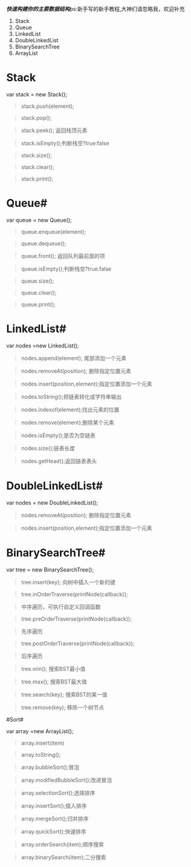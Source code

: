 ***快速构建你的主要数据结构***ps:新手写的新手教程,大神们请忽略我，欢迎补充
1. Stack
2. Queue
3. LinkedList
4. DoubleLinkedList
5. BinarySearchTree
6. ArrayList

# Stack #
   var stack = new Stack();
 
>stack.push(element);  

>stack.pop();  

>stack.peek(); 返回栈顶元素  

>stack.isEmpty();判断栈空?true:false  

>stack.size();  

>stack.clear();  

>stack.print();


# Queue#
var queue = new Queue();

>queue.enqueue(element);  

>queue.dequeue();  

>queue.front(); 返回队列最前面的项  

>queue.isEmpty();判断栈空?true:false  

>queue.size();  

>queue.clear();  

>queue.print();


# LinkedList#
var nodes =new LinkedList();

>nodes.append(element); 尾部添加一个元素  

>nodes.removeAt(position); 删除指定位置元素  

>nodes.insert(position,element);指定位置添加一个元素  

>nodes.toString();把链表转化成字符串输出  

>nodes.indexof(element);找出元素的位置  

>nodes.remove(element);删除某个元素  

>nodes.isEmpty();是否为空链表  

>nodes.size();链表长度  

>nodes.getHead();返回链表表头

# DoubleLinkedList# 
var nodes = new DoubleLinkedList();
>nodes.removeAt(position); 删除指定位置元素  

>nodes.insert(position,element);指定位置添加一个元素

# BinarySearchTree# 
var tree = new BinarySearchTree();  

>tree.insert(key); 向树中插入一个新的键  

>tree.inOrderTraverse(printNode(callback));  

> 中序遍历，可执行自定义回调函数  

>tree.preOrderTraverse(printNode(callback));  

>先序遍历  

>tree.postOrderTraverse(printNode(callback));  
 
>后序遍历  

>tree.min(); 搜索BST最小值  
 
>tree.max(); 搜索BST最大值  

>tree.search(key); 搜索BST的某一值  

>tree.remove(key); 移除一个树节点

#Sort#

var array =new ArrayList();  

>array.insert(item)  

>array.toString();  

>array.bubbleSort();冒泡  

>array.modifiedBubbleSort();改进冒泡  

>array.selectionSort();选择排序  

>array.insertSort();插入排序  

>array.mergeSort();归并排序  

>array.quickSort();快速排序  

>array.orderSearch(item);顺序搜索  

>array.binarySearch(item);二分搜索 
